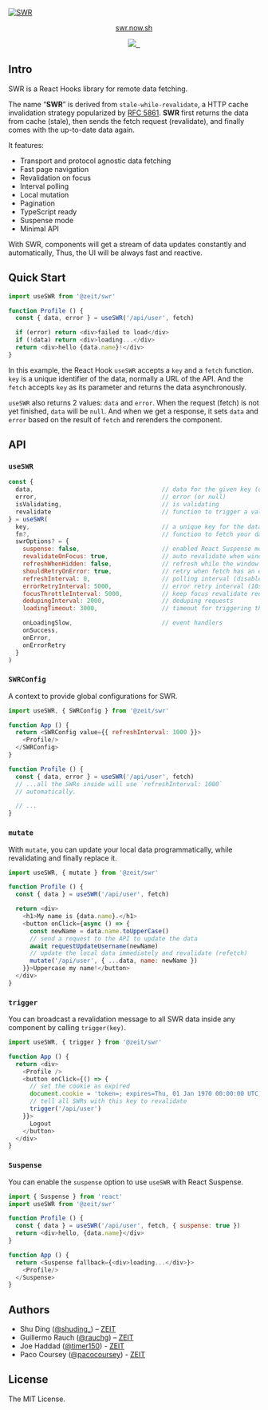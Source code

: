 [![SWR](https://assets.zeit.co/image/upload/v1572289618/swr/banner.png)](https://swr.now.sh)

<p align="center">
  <a aria-label="SWR website" href="https://swr.now.sh">swr.now.sh<a>
</p>

<p align="center">
  <a aria-label="ZEIT logo" href="https://github.com/zeit">
    <img src="https://img.shields.io/badge/MADE%20BY%20ZEIT-000000.svg?style=for-the-badge&logo=ZEIT&labelColor=000000&logoWidth=20">
  </a>
  <a aria-label="NPM version" href="https://www.npmjs.com/package/@zeit/swr">
    <img alt="" src="https://img.shields.io/npm/v/@zeit/swr?style=for-the-badge&labelColor=000000">
  </a>
  <a aria-label="License" href="https://github.com/zeit/swr/blob/master/LICENSE">
    <img alt="" src="https://img.shields.io/npm/l/@zeit/swr?style=for-the-badge&labelColor=000000">
  </a>
</p>

## Intro

SWR is a React Hooks library for remote data fetching.

The name “**SWR**” is derived from `stale-while-revalidate`, a HTTP cache invalidation strategy popularized by [RFC 5861](https://tools.ietf.org/html/rfc5861).
**SWR** first returns the data from cache (stale), then sends the fetch request (revalidate), and finally comes with the up-to-date data again.

It features:
- Transport and protocol agnostic data fetching
- Fast page navigation
- Revalidation on focus
- Interval polling
- Local mutation
- Pagination
- TypeScript ready
- Suspense mode
- Minimal API

With SWR, components will get a stream of data updates constantly and automatically, Thus, the UI will be always fast and reactive.

## Quick Start

```js
import useSWR from '@zeit/swr'

function Profile () {
  const { data, error } = useSWR('/api/user', fetch)

  if (error) return <div>failed to load</div>
  if (!data) return <div>loading...</div>
  return <div>hello {data.name}!</div>
}
```

In this example, the React Hook `useSWR` accepts a `key` and a `fetch` function.
`key` is a unique identifier of the data, normally a URL of the API. And the `fetch` accepts
`key` as its parameter and returns the data asynchronously.

`useSWR` also returns 2 values: `data` and `error`. When the request (fetch) is not yet finished,
`data` will be `null`. And when we get a response, it sets `data` and `error` based on the result
of `fetch` and rerenders the component.

## API

### `useSWR`

```js
const {
  data,                                    // data for the given key (or null)
  error,                                   // error (or null)
  isValidating,                            // is validating
  revalidate                               // function to trigger a validate manually
} = useSWR(
  key,                                     // a unique key for the data (required)
  fn?,                                     // function to fetch your data
  swrOptions? = {
    suspense: false,                       // enabled React Suspense mode
    revalidateOnFocus: true,               // auto revalidate when window gets focused
    refreshWhenHidden: false,              // refresh while the window is invisible
    shouldRetryOnError: true,              // retry when fetch has an error
    refreshInterval: 0,                    // polling interval (disabled by default)
    errorRetryInterval: 5000,              // error retry interval (10s on slow network)
    focusThrottleInterval: 5000,           // keep focus revalidate requests in a time window
    dedupingInterval: 2000,                // deduping requests
    loadingTimeout: 3000,                  // timeout for triggering the onLoadingSlow event

    onLoadingSlow,                         // event handlers
    onSuccess,
    onError,
    onErrorRetry
  }
)
```

### `SWRConfig`

A context to provide global configurations for SWR.

```js
import useSWR, { SWRConfig } from '@zeit/swr'

function App () {
  return <SWRConfig value={{ refreshInterval: 1000 }}>
    <Profile/>
  </SWRConfig>
}

function Profile () {
  const { data, error } = useSWR('/api/user', fetch)
  // ...all the SWRs inside will use `refreshInterval: 1000`
  // automatically.

  // ...
}
```

### `mutate`

With `mutate`, you can update your local data programmatically, while
revalidating and finally replace it.

```js
import useSWR, { mutate } from '@zeit/swr'

function Profile () {
  const { data } = useSWR('/api/user', fetch)

  return <div>
    <h1>My name is {data.name}.</h1>
    <button onClick={async () => {
      const newName = data.name.toUpperCase()
      // send a request to the API to update the data
      await requestUpdateUsername(newName)
      // update the local data immediately and revalidate (refetch)
      mutate('/api/user', { ...data, name: newName })
    }}>Uppercase my name!</button>
  </div>
}
```

### `trigger`

You can broadcast a revalidation message to all SWR data inside any component by calling
`trigger(key)`.

```js
import useSWR, { trigger } from '@zeit/swr'

function App () {
  return <div>
    <Profile />
    <button onClick={() => {
      // set the cookie as expired
      document.cookie = 'token=; expires=Thu, 01 Jan 1970 00:00:00 UTC; path=/;'
      // tell all SWRs with this key to revalidate
      trigger('/api/user')
    }}>
      Logout
    </button>
  </div>
}
```

### `Suspense`

You can enable the `suspense` option to use `useSWR` with React Suspense.

```js
import { Suspense } from 'react'
import useSWR from '@zeit/swr'

function Profile () {
  const { data } = useSWR('/api/user', fetch, { suspense: true })
  return <div>hello, {data.name}</div>
}

function App () {
  return <Suspense fallback={<div>loading...</div>}>
    <Profile/>
  </Suspense>
}
```

## Authors
- Shu Ding ([@shuding_](https://twitter.com/shuding_)) – [ZEIT](https://zeit.co)
- Guillermo Rauch ([@rauchg](https://twitter.com/rauchg)) – [ZEIT](https://zeit.co)
- Joe Haddad ([@timer150](https://twitter.com/timer150)) - [ZEIT](https://zeit.co)
- Paco Coursey ([@pacocoursey](https://twitter.com/pacocoursey)) - [ZEIT](https://zeit.co)

## License
The MIT License.
